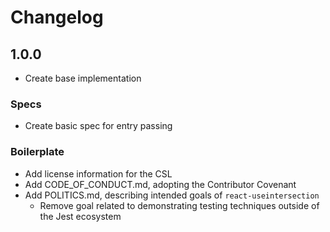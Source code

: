 # Changelog

## 1.0.0

- Create base implementation

### Specs

- Create basic spec for entry passing

### Boilerplate

- Add license information for the CSL
- Add CODE_OF_CONDUCT.md, adopting the Contributor Covenant
- Add POLITICS.md, describing intended goals of `react-useintersection`
  - Remove goal related to demonstrating testing techniques outside of the Jest ecosystem
